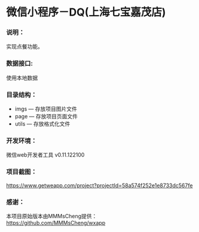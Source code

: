 # 微信小程序－DQ(上海七宝嘉茂店)

### 说明：

实现点餐功能。

### 数据接口:

使用本地数据

### 目录结构：

- imgs — 存放项目图片文件
- page — 存放项目页面文件
- utils — 存放格式化文件

### 开发环境：

微信web开发者工具 v0.11.122100

### 项目截图：

https://www.getweapp.com/project?projectId=58a574f252e1e8733dc567fe

### 感谢：

本项目原始版本由MMMsCheng提供：https://github.com/MMMsCheng/wxapp